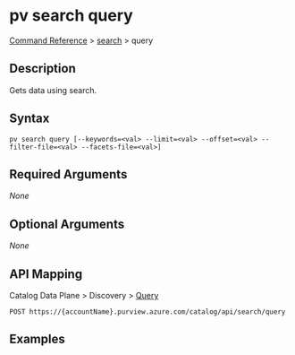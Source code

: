 # pv search query
[Command Reference](../../../README.md#command-reference) > [search](./main.md) > query

## Description
Gets data using search.

## Syntax
```
pv search query [--keywords=<val> --limit=<val> --offset=<val> --filter-file=<val> --facets-file=<val>]
```

## Required Arguments
*None*

## Optional Arguments
*None*

## API Mapping
Catalog Data Plane > Discovery > [Query](https://docs.microsoft.com/en-us/rest/api/purview/catalogdataplane/discovery/query)
```
POST https://{accountName}.purview.azure.com/catalog/api/search/query
```

## Examples
```powershell

```